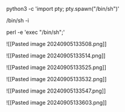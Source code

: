 
python3 -c 'import pty; pty.spawn("/bin/sh")'

/bin/sh -i

perl -e 'exec "/bin/sh";'

![[Pasted image 20240905133508.png]]

![[Pasted image 20240905133514.png]]

![[Pasted image 20240905133525.png]]

![[Pasted image 20240905133532.png]]

![[Pasted image 20240905133547.png]]

![[Pasted image 20240905133603.png]]
